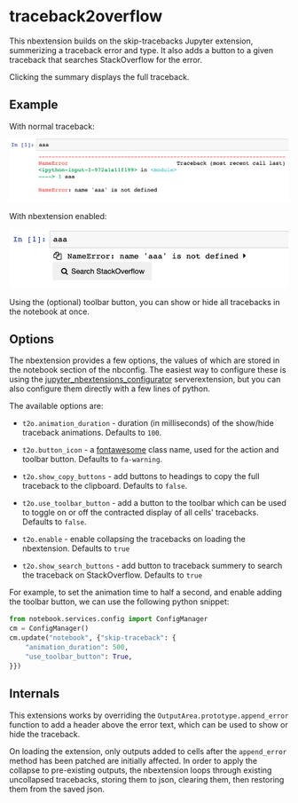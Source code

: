 traceback2overflow
==============

This nbextension builds on the skip-tracebacks Jupyter extension, summerizing a traceback error and type. It also adds a button to a given traceback that searches StackOverflow for the error.

Clicking the summary displays the full traceback.


Example
-------

With normal traceback:

![](traceback.png)

With nbextension enabled:

![](traceback2overflow.png)



Using the (optional) toolbar button, you can show or hide all tracebacks in the
notebook at once.


Options
-------

The nbextension provides a few options, the values of which are stored in the
notebook section of the nbconfig. The easiest way to configure these is using
the
[jupyter_nbextensions_configurator](https://github.com/Jupyter-contrib/jupyter_nbextensions_configurator)
serverextension, but you can also configure them directly with a few lines of
python.

The available options are:

* `t2o.animation_duration` - duration (in milliseconds) of the
  show/hide traceback animations. Defaults to `100`.

* `t2o.button_icon` - a
  [fontawesome](https://fontawesome.com/icons)
  class name, used for the action and toolbar button.
  Defaults to `fa-warning`.

* `t2o.show_copy_buttons` - add buttons to headings to copy the
  full traceback to the clipboard. Defaults to `false`.

* `t2o.use_toolbar_button` - add a button to the toolbar which can
  be used to toggle on or off the contracted display of all cells' tracebacks.
  Defaults to `false`.

* `t2o.enable` - enable collapsing the tracebacks on loading the
  nbextension. Defaults to `true`

* `t2o.show_search_buttons` - add button to traceback summery to search the
  traceback on StackOverflow. Defaults to `true`


For example, to set the animation time to half a second, and enable adding the
toolbar button, we can use the following python snippet:

```python
from notebook.services.config import ConfigManager
cm = ConfigManager()
cm.update("notebook", {"skip-traceback": {
    "animation_duration": 500,
    "use_toolbar_button": True,
}})
```


Internals
---------

This extensions works by overriding the `OutputArea.prototype.append_error`
function to add a header above the error text, which can be used to show or
hide the traceback.

On loading the extension, only outputs added to cells after the `append_error`
method has been patched are initially affected. In order to apply the collapse
to pre-existing outputs, the nbextension loops through existing uncollapsed
tracebacks, storing them to json, clearing them, then restoring them from the
saved json.
